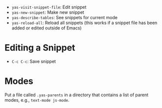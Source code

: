 - `yas-visit-snippet-file`: Edit snippet
- `yas-new-snippet`: Make new snippet
- `yas-describe-tables`: See snippets for current mode
- `yas-reload-all`: Reload all snippets (this works if a snippet file has been added or edited outside of Emacs)

# Editing a Snippet

- `C-c C-c`: Save snippet

# Modes

Put a file called `.yas-parents` in a directory that contains a list of parent modes, e.g., `text-mode js-mode`.

